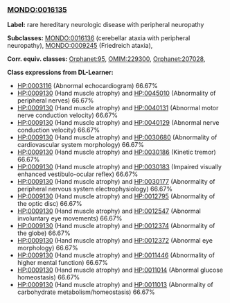
### [MONDO:0016135](http://purl.obolibrary.org/obo/MONDO_0016135)
**Label:** rare hereditary neurologic disease with peripheral neuropathy

**Subclasses:** [MONDO:0016136](http://purl.obolibrary.org/obo/MONDO_0016136) (cerebellar ataxia with peripheral neuropathy), [MONDO:0009245](http://purl.obolibrary.org/obo/MONDO_0009245) (Friedreich ataxia), 

**Corr. equiv. classes:** [Orphanet:95](http://www.orpha.net/ORDO/Orphanet_95), [OMIM:229300](http://purl.obolibrary.org/obo/OMIM_229300), [Orphanet:207028](http://www.orpha.net/ORDO/Orphanet_207028), 

**Class expressions from DL-Learner:**

- [HP:0003116](http://purl.obolibrary.org/obo/HP_0003116) (Abnormal echocardiogram) 66.67%
- [HP:0009130](http://purl.obolibrary.org/obo/HP_0009130) (Hand muscle atrophy) and [HP:0045010](http://purl.obolibrary.org/obo/HP_0045010) (Abnormality of peripheral nerves) 66.67%
- [HP:0009130](http://purl.obolibrary.org/obo/HP_0009130) (Hand muscle atrophy) and [HP:0040131](http://purl.obolibrary.org/obo/HP_0040131) (Abnormal motor nerve conduction velocity) 66.67%
- [HP:0009130](http://purl.obolibrary.org/obo/HP_0009130) (Hand muscle atrophy) and [HP:0040129](http://purl.obolibrary.org/obo/HP_0040129) (Abnormal nerve conduction velocity) 66.67%
- [HP:0009130](http://purl.obolibrary.org/obo/HP_0009130) (Hand muscle atrophy) and [HP:0030680](http://purl.obolibrary.org/obo/HP_0030680) (Abnormality of cardiovascular system morphology) 66.67%
- [HP:0009130](http://purl.obolibrary.org/obo/HP_0009130) (Hand muscle atrophy) and [HP:0030186](http://purl.obolibrary.org/obo/HP_0030186) (Kinetic tremor) 66.67%
- [HP:0009130](http://purl.obolibrary.org/obo/HP_0009130) (Hand muscle atrophy) and [HP:0030183](http://purl.obolibrary.org/obo/HP_0030183) (Impaired visually enhanced vestibulo-ocular reflex) 66.67%
- [HP:0009130](http://purl.obolibrary.org/obo/HP_0009130) (Hand muscle atrophy) and [HP:0030177](http://purl.obolibrary.org/obo/HP_0030177) (Abnormality of peripheral nervous system electrophysiology) 66.67%
- [HP:0009130](http://purl.obolibrary.org/obo/HP_0009130) (Hand muscle atrophy) and [HP:0012795](http://purl.obolibrary.org/obo/HP_0012795) (Abnormality of the optic disc) 66.67%
- [HP:0009130](http://purl.obolibrary.org/obo/HP_0009130) (Hand muscle atrophy) and [HP:0012547](http://purl.obolibrary.org/obo/HP_0012547) (Abnormal involuntary eye movements) 66.67%
- [HP:0009130](http://purl.obolibrary.org/obo/HP_0009130) (Hand muscle atrophy) and [HP:0012374](http://purl.obolibrary.org/obo/HP_0012374) (Abnormality of the globe) 66.67%
- [HP:0009130](http://purl.obolibrary.org/obo/HP_0009130) (Hand muscle atrophy) and [HP:0012372](http://purl.obolibrary.org/obo/HP_0012372) (Abnormal eye morphology) 66.67%
- [HP:0009130](http://purl.obolibrary.org/obo/HP_0009130) (Hand muscle atrophy) and [HP:0011446](http://purl.obolibrary.org/obo/HP_0011446) (Abnormality of higher mental function) 66.67%
- [HP:0009130](http://purl.obolibrary.org/obo/HP_0009130) (Hand muscle atrophy) and [HP:0011014](http://purl.obolibrary.org/obo/HP_0011014) (Abnormal glucose homeostasis) 66.67%
- [HP:0009130](http://purl.obolibrary.org/obo/HP_0009130) (Hand muscle atrophy) and [HP:0011013](http://purl.obolibrary.org/obo/HP_0011013) (Abnormality of carbohydrate metabolism/homeostasis) 66.67%


